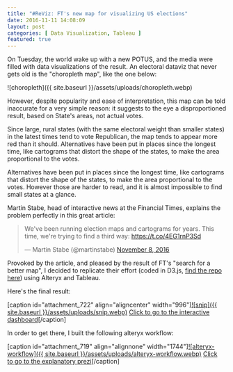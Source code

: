 ```yaml
---
title: "#ReViz: FT's new map for visualizing US elections"
date: 2016-11-11 14:08:09
layout: post
categories: [ Data Visualization, Tableau ]
featured: true
---
```


On Tuesday, the world wake up with a new POTUS, and the media were filled with data visualizations of the result. An electoral dataviz that never gets old is the "choropleth map", like the one below:

![choropleth]({{ site.baseurl }}/assets/uploads/choropleth.webp)

However, despite popularity and ease of interpretation, this map can be told inaccurate for a very simple reason: it suggests to the eye a disproportioned result, based on State's areas, not actual votes.



Since large, rural states (with the same electoral weight than smaller states) in the latest times tend to vote Republican, the map tends to appear more red than it should. Alternatives have been put in places since the longest time, like cartograms that distort the shape of the states, to make the area proportional to the votes.

Alternatives have been put in places since the longest time, like cartograms that distort the shape of the states, to make the area proportional to the votes. However those are harder to read, and it is almost impossible to find small states at a glance.

Martin Stabe, head of interactive news at the Financial Times, explains the problem perfectly in this great article:

> 
> We've been running election maps and cartograms for years. This time, we're trying to find a third way: <https://t.co/4EG1rnP3Sd>
> 
> 
> — Martin Stabe (@martinstabe) [November 8, 2016](https://twitter.com/martinstabe/status/795928053759311872)


Provoked by the article, and pleased by the result of FT's "search for a better map", I decided to replicate their effort (coded in D3.js, [find the repo here](http://www.toffeemilkshake.co.uk/electoral-college-clusters/)) using Alteryx and Tableau.

Here's the final result:

[caption id="attachment\_722" align="aligncenter" width="996"][![snip]({{ site.baseurl }}/assets/uploads/snip.webp)](http://tabsoft.co/2fFai6L) [Click to go to the interactive dashboard](http://tabsoft.co/2fFai6L)[/caption]

In order to get there, I built the following alteryx workflow:

[caption id="attachment\_719" align="alignnone" width="1744"][![alteryx-workflow]({{ site.baseurl }}/assets/uploads/alteryx-workflow.webp)](http://prezi.com/c87xio6ocdoy/?utm_campaign=share&utm_medium=copy&rc=ex0share) [Click to go to the explanatory prezi](http://prezi.com/c87xio6ocdoy/?utm_campaign=share&utm_medium=copy&rc=ex0share)[/caption]
